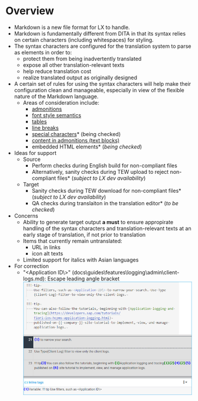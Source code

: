 # Overview

* Markdown is a new file format for LX to handle.
* Markdown is fundamentally different from DITA in that its syntax relies on certain characters (including whitespaces) for styling.
* The syntax characters are configured for the translation system to parse as elements in order to:
    * protect them from being inadvertently translated
    * expose all other translation-relevant texts
    * help reduce translation cost
    * realize translated output as originally designed
* A certain set of rules for using the syntax characters will help make their configuration clean and manageable, especially in view of the flexible nature of the Markdown language.
    * Areas of consideration include:
        * [admonitions](admonitions.md)
        * [font style semantics](font_style.md)
        * [tables](tables.md)
        * [line breaks](line_breaks.md)
        * [special characters](special_characters.md)\* (being checked)
        * [content in admonitions (text blocks)](text_block_content.md)
        * embedded HTML elements\* (*being checked*)
* Ideas for support
    * Source
        * Perform checks during English build for non-compliant files
        * Alternatively, sanity checks during TEW upload to reject non-compliant files\* (*subject to LX dev availability*)
    * Target
        * Sanity checks during TEW download for non-compliant files\* (*subject to LX dev availability*)
        * QA checks during translaiton in the translation editor\* (*to be checked*)
* Concerns
    * Ability to generate target output **a must** to ensure appropirate handling of the syntax characters and translation-relevant texts at an early stage of translation, if not prior to translation
    * Items that currently remain untranslated:
        * URL in links
        * icon alt texts
    * Limited support for italics with Asian languages
* For correction
    * "<Application ID\\>" (docs\guides\features\logging\admin\client-logs.md): Escape leading angle bracket<br>
    ![correction](images/correction.jpg)
